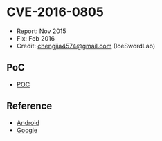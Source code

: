 # CVE-2016-0805

- Report: Nov 2015
- Fix: Feb 2016
- Credit: chengjia4574@gmail.com (IceSwordLab)

## PoC

- [POC](./poc.c)

## Reference

- [Android](https://source.android.com/security/bulletin/2016-02-01.html)
- [Google](https://issuetracker.google.com/issues/37070383)

